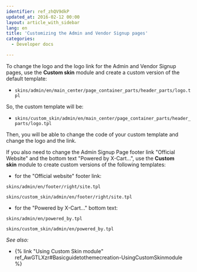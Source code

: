 ```yaml
---
identifier: ref_zhQV9dkP
updated_at: 2016-02-12 00:00
layout: article_with_sidebar
lang: en
title: 'Customizing the Admin and Vendor Signup pages'
categories:
  - Developer docs

---
```



To change the logo and the logo link for the Admin and Vendor Signup pages, use the **Custom skin** module and create a custom version of the default template:

*   `skins/admin/en/main_center/page_container_parts/header_parts/logo.tpl`

So, the custom template will be:

*   `skins/custom_skin/admin/en/main_center/page_container_parts/header_parts/logo.tpl`

Then, you will be able to change the code of your custom template and change the logo and the link.

If you also need to change the Admin Signup Page footer link "Official Website" and the bottom text "Powered by X-Cart...", use the **Custom skin** module to create custom versions of the following templates:

*   for the "Official website" footer link:

`skins/admin/en/footer/right/site.tpl`

`skins/custom_skin/admin/en/footer/right/site.tpl`

*   for the "Powered by X-Cart..." bottom text:

`skins/admin/en/powered_by.tpl`

`skins/custom_skin/admin/en/powered_by.tpl`

_See also:_

*   {% link "Using Custom Skin module" ref_AwGTLXzr#Basicguidetothemecreation-UsingCustomSkinmodule %}